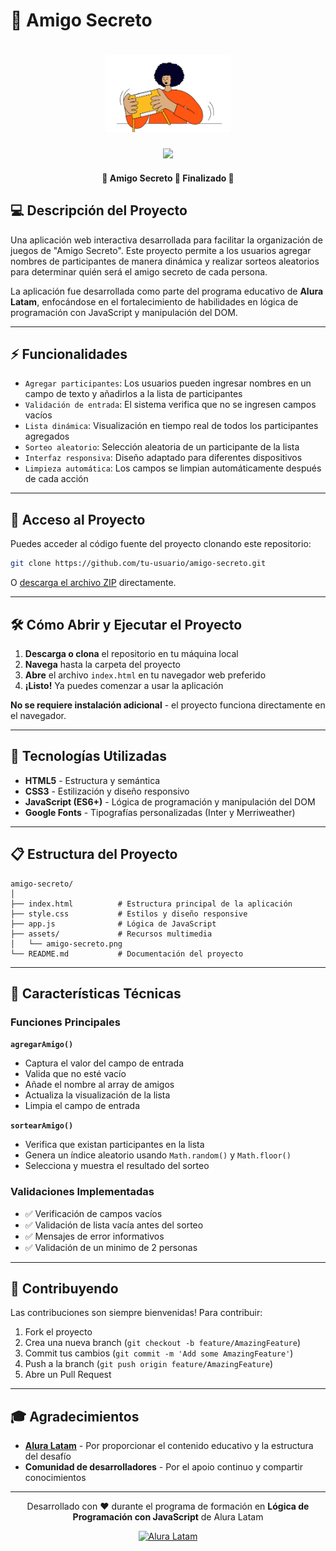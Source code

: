 # 🎯 Amigo Secreto

<h1 align="center">
  <img alt="Amigo Secreto Logo" title="#AmigoSecreto" src="./assets/amigo-secreto.png" width="200px" />
</h1>

<p align="center">
  <img src="https://img.shields.io/badge/STATUS-EN%20DESARROLLO-green">
</p>

<h4 align="center"> 
    🚧 Amigo Secreto 🎁 Finalizado 🚧
</h4>

## 💻 Descripción del Proyecto

Una aplicación web interactiva desarrollada para facilitar la organización de juegos de "Amigo Secreto". Este proyecto permite a los usuarios agregar nombres de participantes de manera dinámica y realizar sorteos aleatorios para determinar quién será el amigo secreto de cada persona.

La aplicación fue desarrollada como parte del programa educativo de **Alura Latam**, enfocándose en el fortalecimiento de habilidades en lógica de programación con JavaScript y manipulación del DOM.

---

## ⚡ Funcionalidades

- `Agregar participantes`: Los usuarios pueden ingresar nombres en un campo de texto y añadirlos a la lista de participantes
- `Validación de entrada`: El sistema verifica que no se ingresen campos vacíos
- `Lista dinámica`: Visualización en tiempo real de todos los participantes agregados
- `Sorteo aleatorio`: Selección aleatoria de un participante de la lista
- `Interfaz responsiva`: Diseño adaptado para diferentes dispositivos
- `Limpieza automática`: Los campos se limpian automáticamente después de cada acción

---

## 📁 Acceso al Proyecto

Puedes acceder al código fuente del proyecto clonando este repositorio:

```bash
git clone https://github.com/tu-usuario/amigo-secreto.git
```

O [descarga el archivo ZIP](https://github.com/tu-usuario/amigo-secreto/archive/refs/heads/main.zip) directamente.

---

## 🛠️ Cómo Abrir y Ejecutar el Proyecto

1. **Descarga o clona** el repositorio en tu máquina local
2. **Navega** hasta la carpeta del proyecto
3. **Abre** el archivo `index.html` en tu navegador web preferido
4. **¡Listo!** Ya puedes comenzar a usar la aplicación

**No se requiere instalación adicional** - el proyecto funciona directamente en el navegador.

---

## 🚀 Tecnologías Utilizadas

- **HTML5** - Estructura y semántica
- **CSS3** - Estilización y diseño responsivo
- **JavaScript (ES6+)** - Lógica de programación y manipulación del DOM
- **Google Fonts** - Tipografías personalizadas (Inter y Merriweather)

---

## 📋 Estructura del Proyecto

```
amigo-secreto/
│
├── index.html          # Estructura principal de la aplicación
├── style.css           # Estilos y diseño responsive
├── app.js              # Lógica de JavaScript
├── assets/             # Recursos multimedia
│   └── amigo-secreto.png
└── README.md           # Documentación del proyecto
```

---

## 🎯 Características Técnicas

### Funciones Principales

**`agregarAmigo()`**
- Captura el valor del campo de entrada
- Valida que no esté vacío
- Añade el nombre al array de amigos
- Actualiza la visualización de la lista
- Limpia el campo de entrada

**`sortearAmigo()`**
- Verifica que existan participantes en la lista
- Genera un índice aleatorio usando `Math.random()` y `Math.floor()`
- Selecciona y muestra el resultado del sorteo

### Validaciones Implementadas

- ✅ Verificación de campos vacíos
- ✅ Validación de lista vacía antes del sorteo
- ✅ Mensajes de error informativos
- ✅ Validación de un minimo de 2 personas

---

## 🤝 Contribuyendo

Las contribuciones son siempre bienvenidas! Para contribuir:

1. Fork el proyecto
2. Crea una nueva branch (`git checkout -b feature/AmazingFeature`)
3. Commit tus cambios (`git commit -m 'Add some AmazingFeature'`)
4. Push a la branch (`git push origin feature/AmazingFeature`)
5. Abre un Pull Request

---

## 🎓 Agradecimientos

- **[Alura Latam](https://www.aluracursos.com/)** - Por proporcionar el contenido educativo y la estructura del desafío
- **Comunidad de desarrolladores** - Por el apoio continuo y compartir conocimientos

---

<p align="center">
  Desarrollado con ❤️ durante el programa de formación en <strong>Lógica de Programación con JavaScript</strong> de Alura Latam
</p>

<p align="center">
  <a href="https://www.aluracursos.com/">
    <img alt="Alura Latam" src="https://img.shields.io/badge/Alura-Latam-blue">
  </a>
</p>
